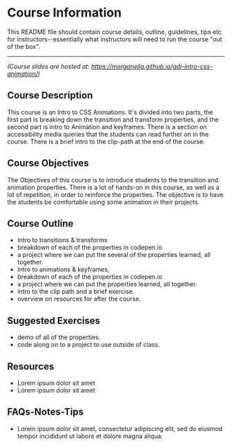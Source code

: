 # Course Information

This README file should contain course details, outline, guidelines, tips etc for instructors--essentially what instructors will need to run the course "out of the box".

<hr>

_(Course slides are hosted at: https://morganejla.github.io/gdi-intro-css-animation/)_

## Course Description

This course is an Intro to CSS Animations. It's divided into two parts, the first part is breaking down the transition and transform properties, and the second part is intro to Animation and keyframes. There is a section on accessibility media queries that the students can read further on in the course. There is a brief intro to the clip-path at the end of the course.

## Course Objectives

The Objectives of this course is to introduce students to the transition and animation properties. There is a lot of hands-on in this course, as well as a lot of repetition, in order to reinforce the properties. The objective is to have the students be comfortable using some animation in their projects.

## Course Outline

- Intro to transitions & transforms
- breakdown of each of the properties in codepen.io
- a project where we can put the several of the properties learned, all together.  
- Intro to animations & keyframes,
- breakdown of each of the properties in codepen.io
- a project where we can put the properties learned, all together. 
- intro to the clip path and a brief exercise.
- overview on resources for after the course.
 

## Suggested Exercises

- demo of all of the properties. 
- code along on to a project to use outside of class. 

## Resources

- Lorem ipsum dolor sit amet
- Lorem ipsum dolor sit amet

## FAQs-Notes-Tips

- Lorem ipsum dolor sit amet, consectetur adipiscing elit, sed do eiusmod tempor incididunt ut labore et dolore magna aliqua.
